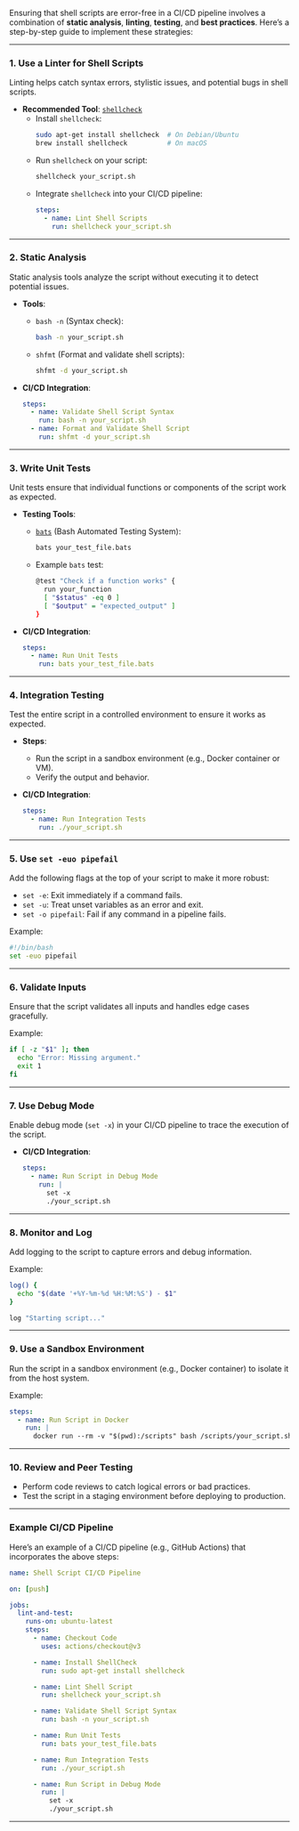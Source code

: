 Ensuring that shell scripts are error-free in a CI/CD pipeline involves a combination of **static analysis**, **linting**, **testing**, and **best practices**. Here’s a step-by-step guide to implement these strategies:

---

### **1. Use a Linter for Shell Scripts**
Linting helps catch syntax errors, stylistic issues, and potential bugs in shell scripts.

- **Recommended Tool**: [`shellcheck`](https://www.shellcheck.net/)
  - Install `shellcheck`:
    ```bash
    sudo apt-get install shellcheck  # On Debian/Ubuntu
    brew install shellcheck          # On macOS
    ```
  - Run `shellcheck` on your script:
    ```bash
    shellcheck your_script.sh
    ```
  - Integrate `shellcheck` into your CI/CD pipeline:
    ```yaml
    steps:
      - name: Lint Shell Scripts
        run: shellcheck your_script.sh
    ```

---

### **2. Static Analysis**
Static analysis tools analyze the script without executing it to detect potential issues.

- **Tools**:
  - `bash -n` (Syntax check):
    ```bash
    bash -n your_script.sh
    ```
  - `shfmt` (Format and validate shell scripts):
    ```bash
    shfmt -d your_script.sh
    ```

- **CI/CD Integration**:
  ```yaml
  steps:
    - name: Validate Shell Script Syntax
      run: bash -n your_script.sh
    - name: Format and Validate Shell Script
      run: shfmt -d your_script.sh
  ```

---

### **3. Write Unit Tests**
Unit tests ensure that individual functions or components of the script work as expected.

- **Testing Tools**:
  - [`bats`](https://github.com/bats-core/bats-core) (Bash Automated Testing System):
    ```bash
    bats your_test_file.bats
    ```
  - Example `bats` test:
    ```bash
    @test "Check if a function works" {
      run your_function
      [ "$status" -eq 0 ]
      [ "$output" = "expected_output" ]
    }
    ```

- **CI/CD Integration**:
  ```yaml
  steps:
    - name: Run Unit Tests
      run: bats your_test_file.bats
  ```

---

### **4. Integration Testing**
Test the entire script in a controlled environment to ensure it works as expected.

- **Steps**:
  - Run the script in a sandbox environment (e.g., Docker container or VM).
  - Verify the output and behavior.

- **CI/CD Integration**:
  ```yaml
  steps:
    - name: Run Integration Tests
      run: ./your_script.sh
  ```

---

### **5. Use `set -euo pipefail`**
Add the following flags at the top of your script to make it more robust:
- `set -e`: Exit immediately if a command fails.
- `set -u`: Treat unset variables as an error and exit.
- `set -o pipefail`: Fail if any command in a pipeline fails.

Example:
```bash
#!/bin/bash
set -euo pipefail
```

---

### **6. Validate Inputs**
Ensure that the script validates all inputs and handles edge cases gracefully.

Example:
```bash
if [ -z "$1" ]; then
  echo "Error: Missing argument."
  exit 1
fi
```

---

### **7. Use Debug Mode**
Enable debug mode (`set -x`) in your CI/CD pipeline to trace the execution of the script.

- **CI/CD Integration**:
  ```yaml
  steps:
    - name: Run Script in Debug Mode
      run: |
        set -x
        ./your_script.sh
  ```

---

### **8. Monitor and Log**
Add logging to the script to capture errors and debug information.

Example:
```bash
log() {
  echo "$(date '+%Y-%m-%d %H:%M:%S') - $1"
}

log "Starting script..."
```

---

### **9. Use a Sandbox Environment**
Run the script in a sandbox environment (e.g., Docker container) to isolate it from the host system.

Example:
```yaml
steps:
  - name: Run Script in Docker
    run: |
      docker run --rm -v "$(pwd):/scripts" bash /scripts/your_script.sh
```

---

### **10. Review and Peer Testing**
- Perform code reviews to catch logical errors or bad practices.
- Test the script in a staging environment before deploying to production.

---

### **Example CI/CD Pipeline**
Here’s an example of a CI/CD pipeline (e.g., GitHub Actions) that incorporates the above steps:

```yaml
name: Shell Script CI/CD Pipeline

on: [push]

jobs:
  lint-and-test:
    runs-on: ubuntu-latest
    steps:
      - name: Checkout Code
        uses: actions/checkout@v3

      - name: Install ShellCheck
        run: sudo apt-get install shellcheck

      - name: Lint Shell Script
        run: shellcheck your_script.sh

      - name: Validate Shell Script Syntax
        run: bash -n your_script.sh

      - name: Run Unit Tests
        run: bats your_test_file.bats

      - name: Run Integration Tests
        run: ./your_script.sh

      - name: Run Script in Debug Mode
        run: |
          set -x
          ./your_script.sh
```

---